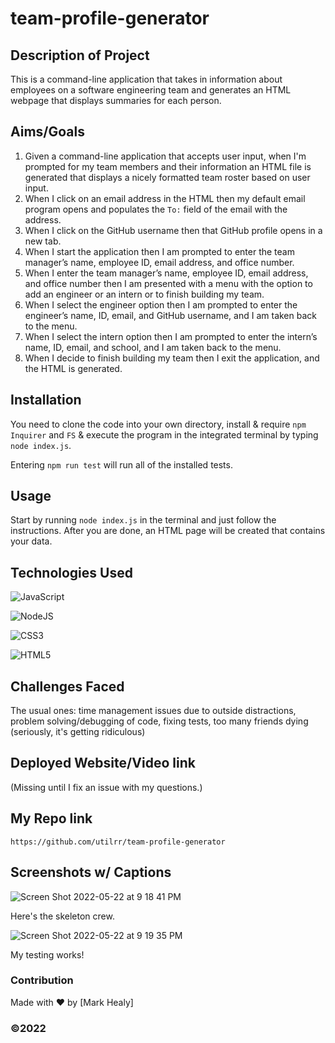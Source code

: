 # team-profile-generator

## Description of Project
This is a command-line application that takes in information about employees on a software engineering team and generates an HTML webpage that displays summaries for each person.

## Aims/Goals
1. Given a command-line application that accepts user input, when I'm prompted for my team members and their information an HTML file is generated that displays a nicely formatted team roster based on user input.
2. When I click on an email address in the HTML then my default email program opens and populates the `To:` field of the email with the address.
3. When I click on the GitHub username then that GitHub profile opens in a new tab.
4. When I start the application then I am prompted to enter the team manager’s name, employee ID, email address, and office number.
5. When I enter the team manager’s name, employee ID, email address, and office number then I am presented with a menu with the option to add an engineer or an intern or to finish building my team.
6. When I select the engineer option then I am prompted to enter the engineer’s name, ID, email, and GitHub username, and I am taken back to the menu.
7. When I select the intern option then I am prompted to enter the intern’s name, ID, email, and school, and I am taken back to the menu.
8. When I decide to finish building my team then I exit the application, and the HTML is generated.

## Installation
You need to clone the code into your own directory, install & require `npm Inquirer` and `FS` &  execute the program in the integrated terminal by typing `node index.js`.

Entering `npm run test` will run all of the installed tests.

## Usage
Start by running `node index.js` in the terminal and just follow the instructions. After you are done, an HTML page will be created that contains your data.

## Technologies Used

![JavaScript](https://img.shields.io/badge/javascript-%23323330.svg?style=for-the-badge&logo=javascript&logoColor=%23F7DF1E)
   
![NodeJS](https://img.shields.io/badge/node.js-6DA55F?style=for-the-badge&logo=node.js&logoColor=white)
   
![CSS3](https://img.shields.io/badge/css3-%231572B6.svg?style=for-the-badge&logo=css3&logoColor=white)
  
![HTML5](https://img.shields.io/badge/html5-%23E34F26.svg?style=for-the-badge&logo=html5&logoColor=white)
   
## Challenges Faced
The usual ones: time management issues due to outside distractions, problem solving/debugging of code, fixing tests, too many friends dying (seriously, it's getting ridiculous)
## Deployed Website/Video link
(Missing until I fix an issue with my questions.)
## My Repo link
`https://github.com/utilrr/team-profile-generator`
## Screenshots w/ Captions

![Screen Shot 2022-05-22 at 9 18 41 PM](https://user-images.githubusercontent.com/25494815/169732132-184163f4-f597-4a30-9448-17c0e265c945.png)

Here's the skeleton crew.

![Screen Shot 2022-05-22 at 9 19 35 PM](https://user-images.githubusercontent.com/25494815/169732150-338a9d07-a14d-4830-801c-73e1590d819e.png)

My testing works!
### Contribution
Made with ❤️ by [Mark Healy]
### ©️2022 
